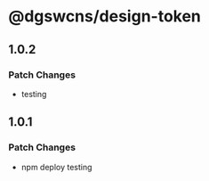# @dgswcns/design-token

## 1.0.2

### Patch Changes

-   testing

## 1.0.1

### Patch Changes

-   npm deploy testing
